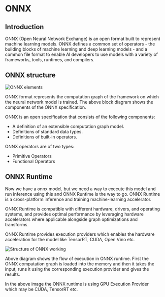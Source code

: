 # ONNX

## Introduction

ONNX (Open Neural Network Exchange) is an open format built to represent machine learning models. ONNX defines a common set of operators - the building blocks of machine learning and deep learning models - and a common file format to enable AI developers to use models with a variety of frameworks, tools, runtimes, and compilers.

## ONNX structure

![ONNX elements](https://lh6.googleusercontent.com/w8friyIHSAck4hZXMCjLoq7SnRwF0d14xnXiHj0Jrcb-rOUcdQxHdVnVfT\_qC4ax4tMEonJ3uDirR-OsbLEhKi8skUll67-StKgrcRKs5GSGXV8wD19huc7la\_LGze-ipdz3t7EO)

ONNX format represents the computation graph of the framework on which the neural network model is trained. The above block diagram shows the components of the ONNX specification.&#x20;

ONNX is an open specification that consists of the following components:&#x20;

* A definition of an extensible computation graph model.&#x20;
* Definitions of standard data types.&#x20;
* Definitions of built-in operators.&#x20;

ONNX operators are of two types:&#x20;

* Primitive Operators
* Functional Operators

## ONNX Runtime

Now we have a onnx model, but we need a way to execute this model and run inference using this and ONNX Runtime is the way to go. ONNX Runtime is a cross-platform inference and training machine-learning accelerator.&#x20;

ONNX Runtime is compatible with different hardware, drivers, and operating systems, and provides optimal performance by leveraging hardware accelerators where applicable alongside graph optimizations and transforms.&#x20;

ONNX Runtime provides execution providers which enables the hardware acceleration for the model like TensorRT, CUDA, Open Vino etc.

![Structure of ONNX working](https://lh5.googleusercontent.com/IviVrtlUBCJt-aYKgF\_CZ10SJUl9tbvUCJhjPo5xSDviIdp3hv8-z\_8xwsfOCLt3pJZxnOF7xWO2X22M7njoBfYn9-dZeHTHBDYf8B1\_BpB4u6bQHxE3K6\_f4EM97OtqBzgdRQlY)

Above diagram shows the flow of execution in ONNX runtime. First the ONNX computation graph is loaded into the memory and then it takes the input, runs it using the corresponding execution provider and gives the results.

In the above image the ONNX runtime is using GPU Execution Provider which may be CUDA, TensorRT etc.
